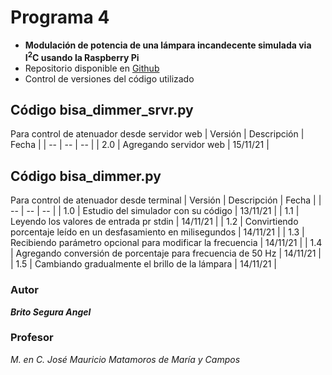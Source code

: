 # Programa 4
* **Modulación de potencia de una lámpara incandecente simulada via I<sup>2</sup>C usando la Raspberry Pi**
* Repositorio disponible en [Github](https://github.com/angelbritoFI/Sistemas_Embebidos/tree/master/Programa_4)
* Control de versiones del código utilizado

## Código bisa_dimmer_srvr.py
Para control de atenuador desde servidor web
| Versión | Descripción | Fecha |
| -- | -- | -- |
| 2.0 | Agregando servidor web | 15/11/21 |

## Código bisa_dimmer.py
Para control de atenuador desde terminal
| Versión | Descripción | Fecha |
| -- | -- | -- |
| 1.0 | Estudio del simulador con su código | 13/11/21 |
| 1.1 | Leyendo los valores de entrada pr stdin | 14/11/21 |
| 1.2 | Convirtiendo porcentaje leído en un desfasamiento en milisegundos | 14/11/21 |
| 1.3 | Recibiendo parámetro opcional para modificar la frecuencia | 14/11/21 |
| 1.4 | Agregando conversión de porcentaje para frecuencia de 50 Hz | 14/11/21 |
| 1.5 | Cambiando gradualmente el brillo de la lámpara | 14/11/21 |

### Autor 
***Brito Segura Angel***

### Profesor
*M. en C. José Mauricio Matamoros de María y Campos*
